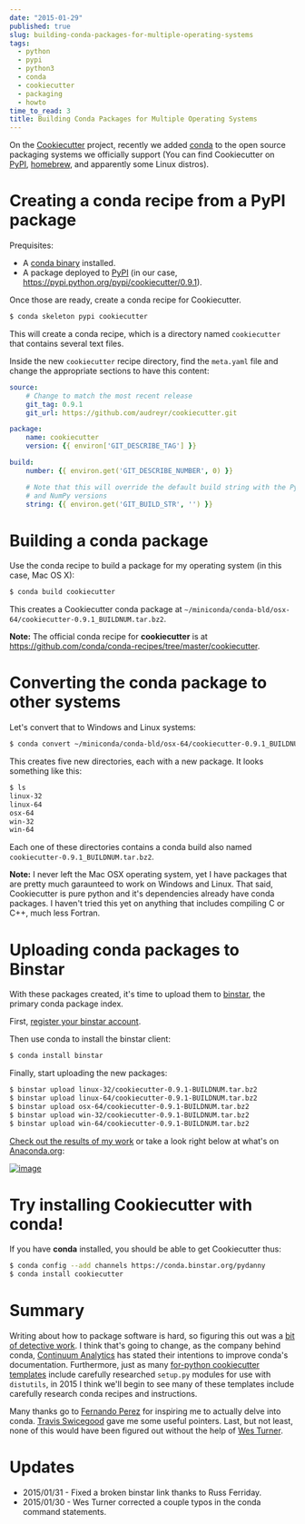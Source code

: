 ```yaml
---
date: "2015-01-29"
published: true
slug: building-conda-packages-for-multiple-operating-systems
tags:
  - python
  - pypi
  - python3
  - conda
  - cookiecutter
  - packaging
  - howto
time_to_read: 3
title: Building Conda Packages for Multiple Operating Systems
---
```


On the [Cookiecutter](https://github.com/audreyr/cookiecutter) project,
recently we added [conda](https://conda.pydata.org/) to the open source
packaging systems we officially support (You can find Cookiecutter on
[PyPI](https://pypi.python.org/pypi/cookiecutter),
[homebrew](https://github.com/Homebrew/homebrew/blob/master/Library/Formula/cookiecutter.rb),
and apparently some Linux distros).

# Creating a conda recipe from a PyPI package

Prequisites:

- A [conda binary](https://conda.pydata.org/miniconda.html#miniconda)
  installed.
- A package deployed to
  [PyPI](https://pypi.python.org/pypi/cookiecutter) (in our case,
  <https://pypi.python.org/pypi/cookiecutter/0.9.1>).

Once those are ready, create a conda recipe for Cookiecutter.

```bash
$ conda skeleton pypi cookiecutter
```

This will create a conda recipe, which is a directory named
`cookiecutter` that contains several text files.

Inside the new `cookiecutter` recipe directory, find the `meta.yaml`
file and change the appropriate sections to have this content:

```yaml
source:
    # Change to match the most recent release
    git_tag: 0.9.1
    git_url: https://github.com/audreyr/cookiecutter.git

package:
    name: cookiecutter
    version: {{ environ['GIT_DESCRIBE_TAG'] }}

build:
    number: {{ environ.get('GIT_DESCRIBE_NUMBER', 0) }}

    # Note that this will override the default build string with the Python
    # and NumPy versions
    string: {{ environ.get('GIT_BUILD_STR', '') }}
```

# Building a conda package

Use the conda recipe to build a package for my operating system (in this
case, Mac OS X):

```bash
$ conda build cookiecutter
```

This creates a Cookiecutter conda package at
`~/miniconda/conda-bld/osx-64/cookiecutter-0.9.1_BUILDNUM.tar.bz2`.

**Note:** The official conda recipe for **cookiecutter** is at
<https://github.com/conda/conda-recipes/tree/master/cookiecutter>.

# Converting the conda package to other systems

Let's convert that to Windows and Linux systems:

```bash
$ conda convert ~/miniconda/conda-bld/osx-64/cookiecutter-0.9.1_BUILDNUM.tar.bz2 -p all
```

This creates five new directories, each with a new package. It looks
something like this:

```bash
$ ls
linux-32
linux-64
osx-64
win-32
win-64
```

Each one of these directories contains a conda build also named
`cookiecutter-0.9.1_BUILDNUM.tar.bz2`.

**Note:** I never left the Mac OSX operating system, yet I have packages
that are pretty much garaunteed to work on Windows and Linux. That said,
Cookiecutter is pure python and it's dependencies already have conda
packages. I haven't tried this yet on anything that includes compiling
C or C++, much less Fortran.

# Uploading conda packages to Binstar

With these packages created, it's time to upload them to
[binstar](https://binstar.org), the primary conda package index.

First, [register your binstar
account](https://binstar.org/account/register).

Then use conda to install the binstar client:

```bash
$ conda install binstar
```

Finally, start uploading the new packages:

```bash
$ binstar upload linux-32/cookiecutter-0.9.1-BUILDNUM.tar.bz2
$ binstar upload linux-64/cookiecutter-0.9.1-BUILDNUM.tar.bz2
$ binstar upload osx-64/cookiecutter-0.9.1-BUILDNUM.tar.bz2
$ binstar upload win-32/cookiecutter-0.9.1-BUILDNUM.tar.bz2
$ binstar upload win-64/cookiecutter-0.9.1-BUILDNUM.tar.bz2
```

[Check out the results of my
work](https://binstar.org/pydanny/cookiecutter) or take a look right
below at what's on [Anaconda.org](https://anaconda.org):

[![image](/images/packages.png)](https://anaconda.org/search?q=cookiecutter)

# Try installing Cookiecutter with conda!

If you have **conda** installed, you should be able to get Cookiecutter
thus:

```bash
$ conda config --add channels https://conda.binstar.org/pydanny
$ conda install cookiecutter
```

# Summary

Writing about how to package software is hard, so figuring this out was
a [bit of detective
work](https://github.com/audreyr/cookiecutter/issues/232#issuecomment-71552905).
I think that's going to change, as the company behind conda, [Continuum
Analytics](https://www.continuum.io/) has stated their intentions to
improve conda's documentation. Furthermore, just as many [for-python
cookiecutter templates](https://github.com/audreyr/cookiecutter#python)
include carefully researched `setup.py` modules for use with
`distutils`, in 2015 I think we'll begin to see many of these templates
include carefully research conda recipes and instructions.

Many thanks go to [Fernando Perez](https://twitter.com/fperez_org) for
inspiring me to actually delve into conda. [Travis
Swicegood](https://twitter.com/tswicegood) gave me some useful pointers.
Last, but not least, none of this would have been figured out without
the help of [Wes Turner](https://twitter.com/westurner).

# Updates

- 2015/01/31 - Fixed a broken binstar link thanks to Russ Ferriday.
- 2015/01/30 - Wes Turner corrected a couple typos in the conda
  command statements.
